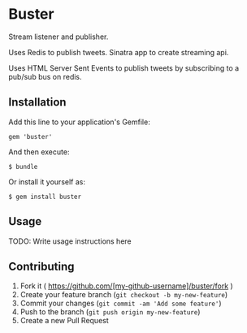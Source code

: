 # Buster

Stream listener and publisher.  

Uses Redis to publish tweets.
Sinatra app to create streaming api.

Uses HTML Server Sent Events to publish tweets by subscribing to a pub/sub bus on redis.

## Installation

Add this line to your application's Gemfile:

    gem 'buster'

And then execute:

    $ bundle

Or install it yourself as:

    $ gem install buster

## Usage

TODO: Write usage instructions here

## Contributing

1. Fork it ( https://github.com/[my-github-username]/buster/fork )
2. Create your feature branch (`git checkout -b my-new-feature`)
3. Commit your changes (`git commit -am 'Add some feature'`)
4. Push to the branch (`git push origin my-new-feature`)
5. Create a new Pull Request
